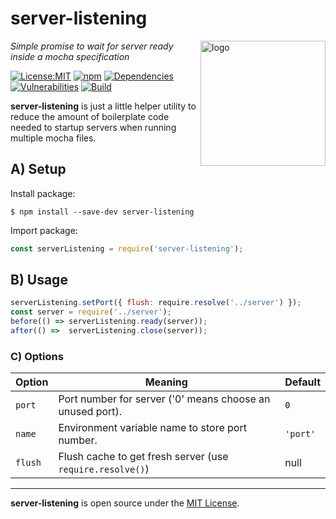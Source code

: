 # server-listening
<img src=https://centerkey.com/graphics/center-key-logo.svg align=right width=200 alt=logo>

_Simple promise to wait for server ready inside a mocha specification_

[![License:MIT](https://img.shields.io/badge/License-MIT-blue.svg)](https://github.com/center-key/server-listening/blob/master/LICENSE.txt)
[![npm](https://img.shields.io/npm/v/server-listening.svg)](https://www.npmjs.com/package/server-listening)
[![Dependencies](https://david-dm.org/center-key/server-listening/status.svg)](https://david-dm.org/center-key/server-listening)
[![Vulnerabilities](https://snyk.io/test/github/center-key/server-listening/badge.svg)](https://snyk.io/test/github/center-key/server-listening)
[![Build](https://travis-ci.org/center-key/server-listening.svg)](https://travis-ci.org/center-key/server-listening)

**server-listening** is just a little helper utility to reduce the amount of boilerplate code needed to startup servers when running multiple mocha files.

## A) Setup
Install package:
```shell
$ npm install --save-dev server-listening
```
Import package:
```javascript
const serverListening = require('server-listening');
```

## B) Usage
```javascript
serverListening.setPort({ flush: require.resolve('../server') });
const server = require('../server');
before(() => serverListening.ready(server));
after(() =>  serverListening.close(server));
```

### C) Options
| Option  | Meaning                                                   | Default  |
| ------- | --------------------------------------------------------- | -------- |
| `port`  | Port number for server ('0' means choose an unused port). | `0`      |
| `name`  | Environment variable name to store port number.           | `'port'` |
| `flush` | Flush cache to get fresh server (use `require.resolve()`) | null     |

---
**server-listening** is open source under the [MIT License](LICENSE.txt).
